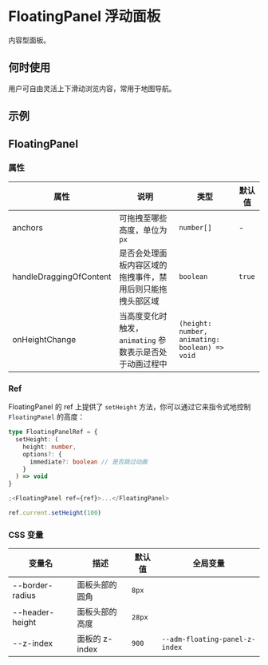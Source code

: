 # FloatingPanel 浮动面板

内容型面板。

## 何时使用

用户可自由灵活上下滑动浏览内容，常用于地图导航。

## 示例

<code src="./demos/demo1.tsx"></code>

<code src="./demos/demo2.tsx"></code>

<code src="./demos/demo3.tsx"></code>

## FloatingPanel

### 属性

| 属性 | 说明 | 类型 | 默认值 |
| --- | --- | --- | --- |
| anchors | 可拖拽至哪些高度，单位为 `px` | `number[]` | - |
| handleDraggingOfContent | 是否会处理面板内容区域的拖拽事件，禁用后则只能拖拽头部区域 | `boolean` | `true` |
| onHeightChange | 当高度变化时触发，`animating` 参数表示是否处于动画过程中 | `(height: number, animating: boolean) => void` |  |

### Ref

FloatingPanel 的 ref 上提供了 `setHeight` 方法，你可以通过它来指令式地控制 `FloatingPanel` 的高度：

```ts
type FloatingPanelRef = {
  setHeight: (
    height: number,
    options?: {
      immediate?: boolean // 是否跳过动画
    }
  ) => void
}
```

```jsx
;<FloatingPanel ref={ref}>...</FloatingPanel>

ref.current.setHeight(100)
```

### CSS 变量

| 变量名          | 描述           | 默认值 | 全局变量                       |
| --------------- | -------------- | ------ | ------------------------------ |
| --border-radius | 面板头部的圆角 | `8px`  |                                |
| --header-height | 面板头部的高度 | `28px` |                                |
| --z-index       | 面板的 z-index | `900`  | `--adm-floating-panel-z-index` |
